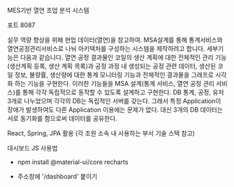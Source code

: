 MES기반 열연 조업 분석 시스템

포트 8087


실무 역량 향상을 위해 현업 데이터(열연)을 참고하여. MSA설계를 통해 통계서비스와 열연공정관리서비스로 나눠 
아키텍처를 구성하는 시스템을 제작하려고 합니다. 세부기능은 다음과 같습니다.
열연 공정 결과물인 코일의 생산 계획에 대한 전체적인 관리 기능(생산계획 등록, 생산 계획 목록)과 
공정 과정 내 생성되는 공정 관련 데이터, 생산된 코일 정보, 불량률, 생산량에 대한 통계 모니터링 기능과 
전체적인 결과물을 그래프로 시각화 하는 기능을 구현한다. 
이러한 기능들을 MSA 설계(통계 서비스, 열연 공정 관리 서비스)를 통해 각각 독립적으로 동작할 수 있도록 설계하고 구현한다.
DB 통계, 공정, 유저 3개로 나누었으며 각각의 DB는 독립적인 서버를 갖는다.
그래서 특정 Application이 장애가 발생하여도 다른 Application 이용에는 문제가 없다.
대신 3개의 DB 데이터는 서로 동기화를 함으로써 데이터를 공유한다.

React, Spring, JPA  활용 (각 조원 소속 내 사용하는 부서 기술 스택 참고)


대시보드 JS 사용법
 
- npm install @material-ui/core recharts

- 주소창에 '/dashboard' 붙이기